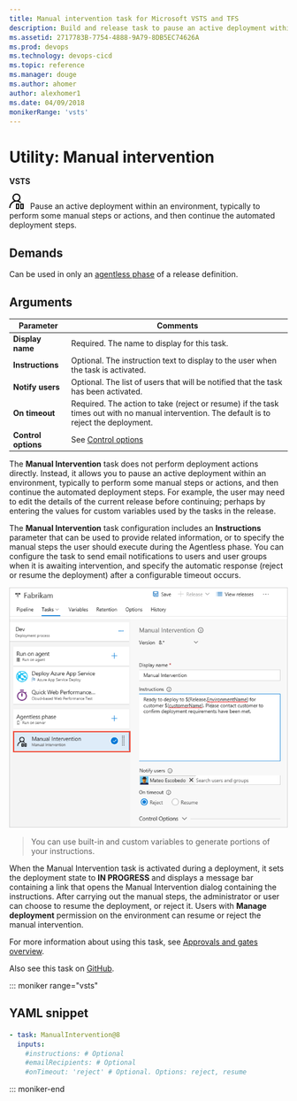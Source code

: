 ```yaml
---
title: Manual intervention task for Microsoft VSTS and TFS 
description: Build and release task to pause an active deployment within an environment with a build or release definition in VSTS and TFS
ms.assetid: 2717783B-7754-4888-9A79-8DB5EC74626A
ms.prod: devops
ms.technology: devops-cicd
ms.topic: reference
ms.manager: douge
ms.author: ahomer
author: alexhomer1
ms.date: 04/09/2018
monikerRange: 'vsts'
---
```


# Utility: Manual intervention

**VSTS**

![icon](_img/manual-intervention.png) &nbsp; Pause an active deployment within an environment, typically to perform some manual steps or actions, and then continue the automated deployment steps.

## Demands

Can be used in only an [agentless phase](../../concepts/process/server-phases.md) of a release definition.

## Arguments

| Parameter | Comments |
| --- | --- |
| **Display name** | Required. The name to display for this task. |
| **Instructions** | Optional. The instruction text to display to the user when the task is activated. |
| **Notify users** | Optional. The list of users that will be notified that the task has been activated. |
| **On timeout** | Required. The action to take (reject or resume) if the task times out with no manual intervention. The default is to reject the deployment. |
| **Control options** | See [Control options](../../concepts/process/tasks.md#controloptions) |

The **Manual Intervention** task does not perform deployment actions directly.
Instead, it allows you to pause an active deployment within an environment, typically to perform some
manual steps or actions, and then continue the automated deployment steps. For example, the user may
need to edit the details of the current release before continuing; perhaps by entering the values for
custom variables used by the tasks in the release.

The **Manual Intervention** task configuration includes an **Instructions** parameter that
can be used to provide related information, or to specify the manual steps
the user should execute during the Agentless phase. You can configure the task to
send email notifications to users and user groups when it is awaiting intervention,
and specify the automatic response (reject or resume the deployment) after a configurable
timeout occurs.

![Configuring a Manual Intervention task](_img/maninter-use-variables.png)

> You can use built-in and custom variables to generate portions of your instructions.

When the Manual Intervention task is activated during a deployment, it sets
the deployment state to **IN PROGRESS** and displays
a message bar containing  a link that opens the Manual Intervention dialog containing the instructions.
After carrying out the manual steps, the administrator or user can choose to resume the deployment, or reject it.
Users with **Manage deployment** permission on the environment can resume or reject the manual intervention.

For more information about using this task, see [Approvals and gates overview](../../concepts/definitions/release/approvals/index.md).

Also see this task on [GitHub](https://github.com/Microsoft/vsts-tasks/tree/master/Tasks/ManualIntervention).

::: moniker range="vsts"

## YAML snippet

```YAML
- task: ManualIntervention@8
  inputs:
    #instructions: # Optional
    #emailRecipients: # Optional
    #onTimeout: 'reject' # Optional. Options: reject, resume
```

::: moniker-end
